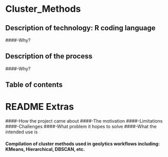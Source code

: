 # Cluster_Methods
## Description of technology: R coding language
####-Why?
## Description of the process
####-Why?
## Table of contents

# README Extras
####-How the project came about
####-The motivation
####-Limitations
####-Challenges
####-What problem it hopes to solve
####-What the intended use is

#### Compilation of cluster methods used in geolytics workflows including: KMeans, Hierarchical, DBSCAN, etc.

